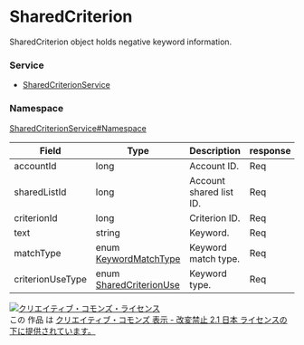 # SharedCriterion
SharedCriterion object holds negative keyword information.

### Service
+ [SharedCriterionService](../../services/SharedCriterionService.md)

### Namespace
[SharedCriterionService#Namespace](../../services/SharedCriterionService.md#namespace)

| Field | Type | Description | response | get | add | set | remove |
|---|---|---|---|---|---|---|---|
| accountId | long | Account ID. | Req | - | - | - | - |
| sharedListId | long | Account shared list ID. | Req | - | Requirement | - | Requirement|
| criterionId | long | Criterion ID. | Req | - | - | - | Requirement |
| text | string | Keyword. | Req | - | Requirement | - | - | 
| matchType | enum<br> [KeywordMatchType](KeywordMatchType.md) | Keyword match type. |Req | - | Requirement | - | - |
| criterionUseType | enum<br> [SharedCriterionUse](SharedCriterionUse.md) | Keyword type. | Req | - | - | - | - |

<a rel="license" href="http://creativecommons.org/licenses/by-nd/2.1/jp/"><img alt="クリエイティブ・コモンズ・ライセンス" style="border-width:0" src="https://i.creativecommons.org/l/by-nd/2.1/jp/88x31.png" /></a><br />この 作品 は <a rel="license" href="http://creativecommons.org/licenses/by-nd/2.1/jp/">クリエイティブ・コモンズ 表示 - 改変禁止 2.1 日本 ライセンスの下に提供されています。</a>
